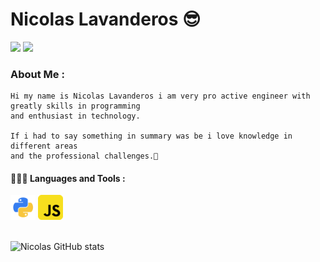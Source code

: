 
# Nicolas Lavanderos 😎
  
  [<img src="https://img.icons8.com/color/48/000000/linkedin.png" width="3.5%"/>](https://www.linkedin.com/in/nicol%C3%A1s-lavanderos-flores-31779118b/)
  [<img src="https://img.icons8.com/color/48/000000/stackoverflow.png" width="3.5%"/>](https://stackoverflow.com/users/12532945/setxh)
  
  ### About Me :
  
    Hi my name is Nicolas Lavanderos i am very pro active engineer with greatly skills in programming 
    and enthusiast in technology.

    If i had to say something in summary was be i love knowledge in different areas 
    and the professional challenges.🙌
    
  #### 👨🏻‍💻 Languages and Tools :
  
  <code><img height="40" src="https://github.com/nlavanderos/nlavanderos/blob/master/images/python_18894.png"></code>
  <code><img height="40" src="https://github.com/nlavanderos/nlavanderos/blob/master/images/javascript_icon_130900.png"></code>
  <br></br>
 
 
  ![Nicolas GitHub stats](https://github-readme-stats.vercel.app/api?username=nlavanderos&show_icons=true&theme=dark)

